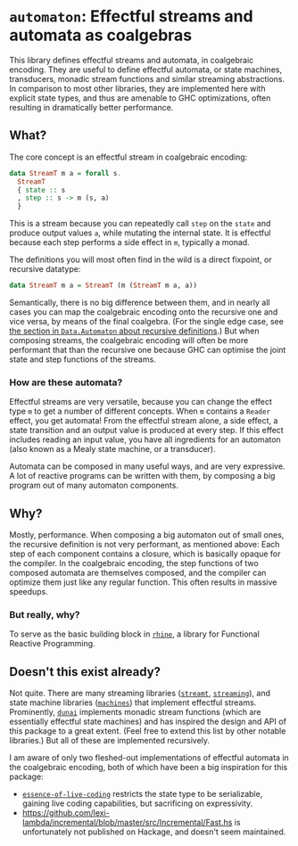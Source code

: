 # `automaton`: Effectful streams and automata as coalgebras

This library defines effectful streams and automata, in coalgebraic encoding.
They are useful to define effectful automata, or state machines, transducers, monadic stream functions and similar streaming abstractions.
In comparison to most other libraries, they are implemented here with explicit state types,
and thus are amenable to GHC optimizations, often resulting in dramatically better performance.

## What?

The core concept is an effectful stream in coalgebraic encoding:
```haskell
data StreamT m a = forall s.
  StreamT
  { state :: s
  , step :: s -> m (s, a)
  }
```
This is a stream because you can repeatedly call `step` on the `state` and produce output values `a`,
while mutating the internal state.
It is effectful because each step performs a side effect in `m`, typically a monad.

The definitions you will most often find in the wild is a direct fixpoint, or recursive datatype:
```haskell
data StreamT m a = StreamT (m (StreamT m a, a))
```
Semantically, there is no big difference between them, and in nearly all cases you can map the coalgebraic encoding onto the recursive one and vice versa,
by means of the final coalgebra.
(For the single edge case, see [the section in `Data.Automaton` about recursive definitions](hackage.haskell.org/package/automaton/docs/Data.Automaton.html).)
But when composing streams,
the coalgebraic encoding will often be more performant that than the recursive one because GHC can optimise the joint state and step functions of the streams.

### How are these automata?

Effectful streams are very versatile, because you can change the effect type `m` to get a number of different concepts.
When `m` contains a `Reader` effect, you get automata!
From the effectful stream alone, a side effect, a state transition and an output value is produced at every step.
If this effect includes reading an input value, you have all ingredients for an automaton (also known as a Mealy state machine, or a transducer).

Automata can be composed in many useful ways, and are very expressive.
A lot of reactive programs can be written with them,
by composing a big program out of many automaton components.

## Why?

Mostly, performance.
When composing a big automaton out of small ones, the recursive definition is not very performant, as mentioned above:
Each step of each component contains a closure, which is basically opaque for the compiler.
In the coalgebraic encoding, the step functions of two composed automata are themselves composed, and the compiler can optimize them just like any regular function.
This often results in massive speedups.

### But really, why?

To serve as the basic building block in [`rhine`](https://hackage.haskell.org/package/rhine),
a library for Functional Reactive Programming.

## Doesn't this exist already?

Not quite.
There are many streaming libraries ([`streamt`](https://hackage.haskell.org/package/streamt), [`streaming`](https://hackage.haskell.org/package/streaming)),
and state machine libraries ([`machines`](https://hackage.haskell.org/package/machines)) that implement effectful streams.
Prominently, [`dunai`](https://hackage.haskell.org/package/dunai) implements monadic stream functions
(which are essentially effectful state machines)
and has inspired the design and API of this package to a great extent.
(Feel free to extend this list by other notable libraries.)
But all of these are implemented recursively.

I am aware of only two fleshed-out implementations of effectful automata in the coalgebraic encoding,
both of which have been a big inspiration for this package:

* [`essence-of-live-coding`](https://hackage.haskell.org/package/essence-of-live-coding) restricts the state type to be serializable, gaining live coding capabilities, but sacrificing on expressivity.
* https://github.com/lexi-lambda/incremental/blob/master/src/Incremental/Fast.hs is unfortunately not published on Hackage, and doesn't seem maintained.
